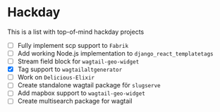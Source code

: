 # Hackday

This is a list with top-of-mind hackday projects

- [ ] Fully implement scp support to `Fabrik`
- [ ] Add working Node.js implementation to `django_react_templatetags`
- [ ] Stream field block for `wagtail-geo-widget`
- [x] Tag support to `wagtailaltgenerator`
- [ ] Work on `Delicious-Elixir`
- [ ] Create standalone wagtail package för `slugserve`
- [ ] Add mapbox support to `wagtail-geo-widget`
- [ ] Create multisearch package for wagtail
